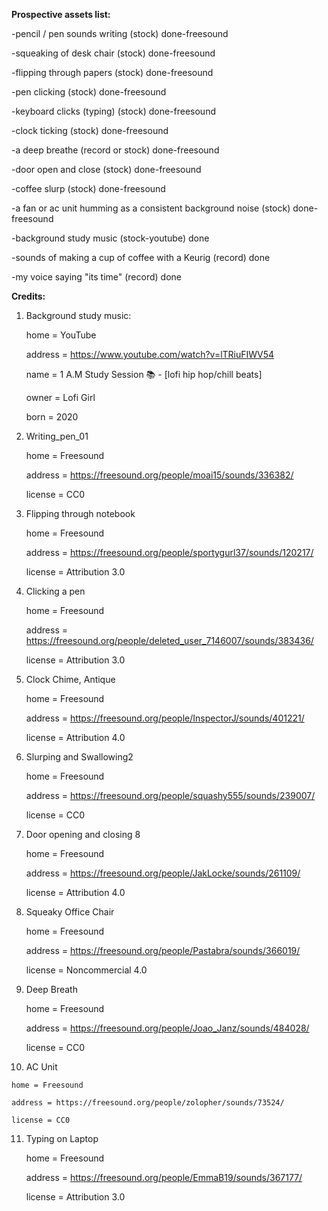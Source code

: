 **Prospective assets list:**

-pencil / pen sounds writing (stock) done-freesound

-squeaking of desk chair (stock) done-freesound

-flipping through papers (stock) done-freesound

-pen clicking (stock) done-freesound

-keyboard clicks (typing) (stock) done-freesound

-clock ticking (stock) done-freesound

-a deep breathe (record or stock) done-freesound

-door open and close (stock) done-freesound

-coffee slurp (stock) done-freesound

-a fan or ac unit humming as a consistent background noise (stock) done-freesound

-background study music (stock-youtube) done

-sounds of making a cup of coffee with a Keurig (record) done

-my voice saying "its time" (record) done




**Credits:**

1. Background study music:

    home = YouTube

    address = https://www.youtube.com/watch?v=lTRiuFIWV54

    name = 1 A.M Study Session 📚 - [lofi hip hop/chill beats]

    owner = Lofi Girl

    born = 2020
    
2. Writing_pen_01

    home = Freesound

    address = https://freesound.org/people/moai15/sounds/336382/
    
    license = CC0 
    
3. Flipping through notebook

    home = Freesound

    address = https://freesound.org/people/sportygurl37/sounds/120217/
    
    license = Attribution 3.0
    
4. Clicking a pen

    home = Freesound

    address = https://freesound.org/people/deleted_user_7146007/sounds/383436/
    
    license = Attribution 3.0
    
5. Clock Chime, Antique

    home = Freesound

    address = https://freesound.org/people/InspectorJ/sounds/401221/
    
    license = Attribution 4.0

6. Slurping and Swallowing2

    home = Freesound

    address = https://freesound.org/people/squashy555/sounds/239007/
    
    license = CC0    
    
7. Door opening and closing 8

    home = Freesound

    address = https://freesound.org/people/JakLocke/sounds/261109/
    
    license = Attribution 4.0
    
 8. Squeaky Office Chair

    home = Freesound

    address = https://freesound.org/people/Pastabra/sounds/366019/
    
    license = Noncommercial 4.0
    
 9. Deep Breath

    home = Freesound

    address = https://freesound.org/people/Joao_Janz/sounds/484028/
    
    license = CC0
    
 10. AC Unit

    home = Freesound

    address = https://freesound.org/people/zolopher/sounds/73524/
    
    license = CC0
    
11. Typing on Laptop

    home = Freesound

    address = https://freesound.org/people/EmmaB19/sounds/367177/
    
    license = Attribution 3.0
